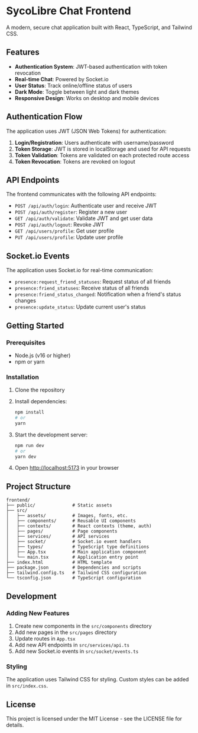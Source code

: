 # SycoLibre Chat Frontend

A modern, secure chat application built with React, TypeScript, and Tailwind CSS.

## Features

- **Authentication System**: JWT-based authentication with token revocation
- **Real-time Chat**: Powered by Socket.io
- **User Status**: Track online/offline status of users
- **Dark Mode**: Toggle between light and dark themes
- **Responsive Design**: Works on desktop and mobile devices

## Authentication Flow

The application uses JWT (JSON Web Tokens) for authentication:

1. **Login/Registration**: Users authenticate with username/password
2. **Token Storage**: JWT is stored in localStorage and used for API requests
3. **Token Validation**: Tokens are validated on each protected route access
4. **Token Revocation**: Tokens are revoked on logout

## API Endpoints

The frontend communicates with the following API endpoints:

- `POST /api/auth/login`: Authenticate user and receive JWT
- `POST /api/auth/register`: Register a new user
- `GET /api/auth/validate`: Validate JWT and get user data
- `POST /api/auth/logout`: Revoke JWT
- `GET /api/users/profile`: Get user profile
- `PUT /api/users/profile`: Update user profile

## Socket.io Events

The application uses Socket.io for real-time communication:

- `presence:request_friend_statuses`: Request status of all friends
- `presence:friend_statuses`: Receive status of all friends
- `presence:friend_status_changed`: Notification when a friend's status changes
- `presence:update_status`: Update current user's status

## Getting Started

### Prerequisites

- Node.js (v16 or higher)
- npm or yarn

### Installation

1. Clone the repository
2. Install dependencies:
   ```bash
   npm install
   # or
   yarn
   ```

3. Start the development server:
   ```bash
   npm run dev
   # or
   yarn dev
   ```

4. Open [http://localhost:5173](http://localhost:5173) in your browser

## Project Structure

```
frontend/
├── public/              # Static assets
├── src/
│   ├── assets/          # Images, fonts, etc.
│   ├── components/      # Reusable UI components
│   ├── contexts/        # React contexts (theme, auth)
│   ├── pages/           # Page components
│   ├── services/        # API services
│   ├── socket/          # Socket.io event handlers
│   ├── types/           # TypeScript type definitions
│   ├── App.tsx          # Main application component
│   └── main.tsx         # Application entry point
├── index.html           # HTML template
├── package.json         # Dependencies and scripts
├── tailwind.config.ts   # Tailwind CSS configuration
└── tsconfig.json        # TypeScript configuration
```

## Development

### Adding New Features

1. Create new components in the `src/components` directory
2. Add new pages in the `src/pages` directory
3. Update routes in `App.tsx`
4. Add new API endpoints in `src/services/api.ts`
5. Add new Socket.io events in `src/socket/events.ts`

### Styling

The application uses Tailwind CSS for styling. Custom styles can be added in `src/index.css`.

## License

This project is licensed under the MIT License - see the LICENSE file for details.
